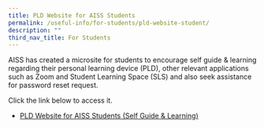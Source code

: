 ```yaml
---
title: PLD Website for AISS Students
permalink: /useful-info/for-students/pld-website-student/
description: ""
third_nav_title: For Students
---
```

AISS has created a microsite for students to encourage self guide & learning regarding their personal learning device (PLD), other relevant applications such as Zoom and Student Learning Space (SLS) and also seek assistance for password reset request.

Click the link below to access it.

*   [PLD Website for AISS Students (Self Guide &amp; Learning)](https://sites.google.com/moe.edu.sg/ictaiss4students/home)